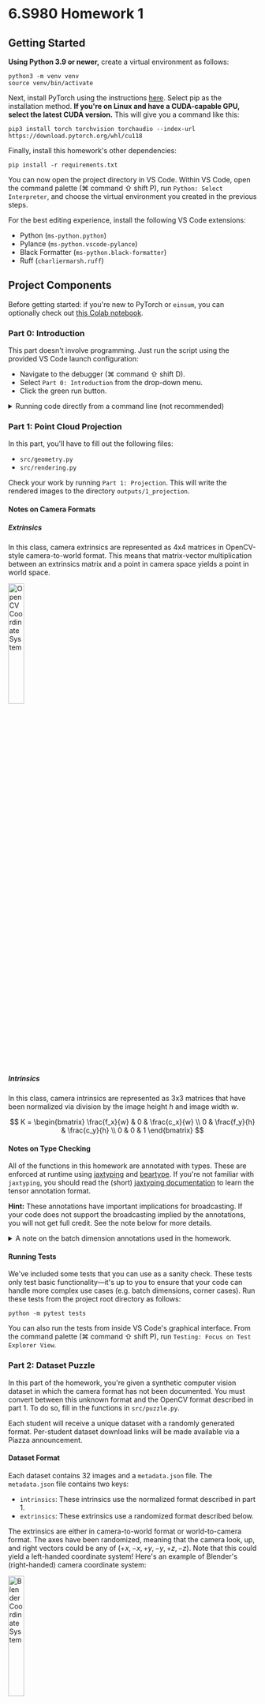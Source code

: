 # 6.S980 Homework 1

## Getting Started

**Using Python 3.9 or newer,** create a virtual environment as follows:

```
python3 -m venv venv
source venv/bin/activate
```

Next, install PyTorch using the instructions [here](https://pytorch.org/get-started/locally/). Select pip as the installation method. **If you're on Linux and have a CUDA-capable GPU, select the latest CUDA version.** This will give you a command like this:

```
pip3 install torch torchvision torchaudio --index-url https://download.pytorch.org/whl/cu118
```

Finally, install this homework's other dependencies:

```
pip install -r requirements.txt
```

You can now open the project directory in VS Code. Within VS Code, open the command palette (<key>⌘ command</key> <key>⇧ shift</key> <key>P</key>), run `Python: Select Interpreter`, and choose the virtual environment you created in the previous steps.

For the best editing experience, install the following VS Code extensions:

* Python (`ms-python.python`)
* Pylance (`ms-python.vscode-pylance`)
* Black Formatter (`ms-python.black-formatter`)
* Ruff (`charliermarsh.ruff`)

## Project Components

Before getting started: if you're new to PyTorch or `einsum`, you can optionally check out [this Colab notebook](https://drive.google.com/file/d/19RAkdGtmwnM9DcAmx1dF2NgHskZ8i2vl/view?usp=sharing).

### Part 0: Introduction

This part doesn't involve programming. Just run the script using the provided VS Code launch configuration:

- Navigate to the debugger (<key>⌘ command</key> <key>⇧ shift</key> <key>D</key>).
- Select `Part 0: Introduction` from the drop-down menu.
- Click the green run button.

<details>
<summary>Running code directly from a command line (not recommended)</summary>
<br>

Remember to activate your virtual environment using `source venv/bin/activate` first. Then, run the following command:

```
python3 -m scripts.0_introduction
```

</details>

### Part 1: Point Cloud Projection

In this part, you'll have to fill out the following files:

- `src/geometry.py`
- `src/rendering.py`

Check your work by running `Part 1: Projection`. This will write the rendered images to the directory `outputs/1_projection`.

#### Notes on Camera Formats

##### Extrinsics

In this class, camera extrinsics are represented as 4x4 matrices in OpenCV-style camera-to-world format. This means that matrix-vector multiplication between an extrinsics matrix and a point in camera space yields a point in world space.

<img src="data/opencv_coordinate_system.png" alt="OpenCV Coordinate System" width="25%" />

##### Intrinsics

In this class, camera intrinsics are represented as 3x3 matrices that have been normalized via division by the image height $h$ and image width $w$.

$$
K = \begin{bmatrix}
    \frac{f_x}{w} & 0 & \frac{c_x}{w} \\
    0 & \frac{f_y}{h} & \frac{c_y}{h} \\
    0 & 0 & 1
\end{bmatrix}
$$

#### Notes on Type Checking

All of the functions in this homework are annotated with types. These are enforced at runtime using [jaxtyping](https://github.com/google/jaxtyping) and [beartype](https://github.com/beartype/beartype). If you're not familiar with `jaxtyping`, you should read the (short) [jaxtyping documentation](https://docs.kidger.site/jaxtyping/api/array/) to learn the tensor annotation format.

**Hint:** These annotations have important implications for broadcasting. If your code does not support the broadcasting implied by the annotations, you will not get full credit. See the note below for more details.

<details>
<summary>A note on the batch dimension annotations used in the homework.</summary>
<br>

The annotations `*batch` and `*#batch` are used for functions that can handle inputs with arbitrary batch dimensions. They differ in that `*#batch` states that batch dimensions can be broadcasted. For example:

```python
def broadcastable(a: Float[Tensor, "*#batch 4 4"], b: Float[Tensor, "*#batch 4"]) -> Float[Tensor, "*batch"]:
    ...

# This works, because the shapes (1, 2, 3, 1) and (2, 3, 5) can be broadcasted.
broadcastable(
    torch.randn((1, 2, 3, 1, 4, 4)),  # a
    torch.randn((2, 3, 5, 4)), # b
)

def not_broadcastable(a: Float[Tensor, "*batch 4 4"], b: Float[Tensor, "*batch 4"]):
    pass

# This doesn't work, since the shapes (1, 2, 3, 1) and (2, 3, 5) are not exactly the same.
not_broadcastable(
    torch.randn((1, 2, 3, 1, 4, 4)),  # a
    torch.randn((2, 3, 5, 4)), # b
)
```

All functions in `geometry.py` that have multiple parameters use `*#batch`, meaning that you must fill them out to handle broadcasting correctly. The functions `homogenize_points` and `homogenize_vectors` instead use `*batch`, since broadcasting doesn't apply when there's only one parameter. All functions return `*batch`, which means that outputs should have a fully broadcasted shape. In the example above, the output of `broadcastable` would have shape `(1, 2, 3, 5)`.

</details>



#### Running Tests

We've included some tests that you can use as a sanity check. These tests only test basic functionality—it's up to you to ensure that your code can handle more complex use cases (e.g. batch dimensions, corner cases). Run these tests from the project root directory as follows:

```
python -m pytest tests
```

You can also run the tests from inside VS Code's graphical interface. From the command palette (<key>⌘ command</key> <key>⇧ shift</key> <key>P</key>), run `Testing: Focus on Test Explorer View`.

### Part 2: Dataset Puzzle

In this part of the homework, you're given a synthetic computer vision dataset in which the camera format has not been documented. You must convert between this unknown format and the OpenCV format described in part 1. To do so, fill in the functions in `src/puzzle.py`.

Each student will receive a unique dataset with a randomly generated format. Per-student dataset download links will be made available via a Piazza announcement.

#### Dataset Format

Each dataset contains 32 images and a `metadata.json` file. The `metadata.json` file contains two keys:

* `intrinsics`: These intrinsics use the normalized format described in part 1.
* `extrinsics`: These extrinsics use a randomized format described below.

The extrinsics are either in camera-to-world format or world-to-camera format. The axes have been randomized, meaning that the camera look, up, and right vectors could be any of $(+x, -x, +y, -y, +z, -z)$. Note that this could yield a left-handed coordinate system! Here's an example of Blender's (right-handed) camera coordinate system:

<img src="data/blender_coordinate_system.png" alt="Blender Coordinate System" width="25%" />

#### Dataset Camera Arrangement

The cameras are arranged as described below. Use this information to help you figure out your camera format.

* The camera origins are always exactly 2 units from the origin.
* The world up vector is $+y$, and all cameras have $y \geq 0$.
* All camera look vectors point directly at the origin.
* All camera up vectors are pointed "up" in the world. In other words, the dot product between any camera up vector and $+y$ is positive.

Hint: How might one build a rotation matrix to convert between camera coordinate systems?

#### Checking Your Work

Run the script for part 2 to check your work. If your conversion function works correctly, you should be able to exactly reproduce the images in your dataset. If you want to test your `load_dataset` function in isolation, you can use the dataset located at `data/sample_dataset` with a `convert_dataset` that simply returns its input.

Note that you may use the mesh at `data/stanford_bunny.obj` if you find it helpful to do so, although using it is not required to find the solution.

## Collaboration Policy

You may work with other students and use AI tools (e.g. ChatGPT, GitHub Copilot), but must submit code that you understand fully and have written yourself.

## Submission Policy

Before submitting, ensure that your code has been formatted using Black and linted using Ruff. Otherwise, you will lose points. Also, double-check that you have not changed any of the function signatures in `geometry.py`, `puzzle.py`, or `rendering.py`. Submit your work on Canvas.

## [Optional] Bonus Problem

Each homework will have a bonus problem that we will use to allocate A+ grades. **These problems are completely optional.** For this homework, the bonus problem is as follows:

Can you devise a way to automatically solve *everyone's* puzzles? Create a script that converts a folder of dataset `.zip` files to a folder of dataset `.zip` files in standardized (converted) format. If you attempt this problem, make sure to include your script's location and your general approach in your answer to `explanation_of_problem_solving_process` in `puzzle.py`.

Also, if you manage to do this, please don't spoil everyone else's puzzles! :)

## TODO
Geometry functions 
Batched Tests for self-written codes and batch-less code(a.k.a test for broad casting)  
相机成像的数学原理和数学过程，和代码的结合  
jaxtyping and python typing  
